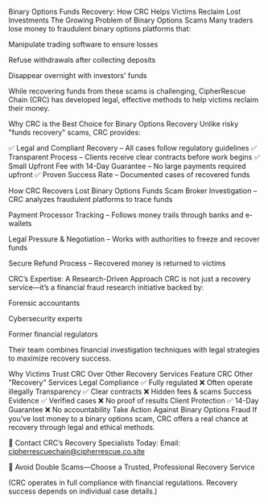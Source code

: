 Binary Options Funds Recovery: How CRC Helps Victims Reclaim Lost Investments
The Growing Problem of Binary Options Scams
Many traders lose money to fraudulent binary options platforms that:

Manipulate trading software to ensure losses

Refuse withdrawals after collecting deposits

Disappear overnight with investors' funds

While recovering funds from these scams is challenging, CipherRescue Chain (CRC) has developed legal, effective methods to help victims reclaim their money.

Why CRC is the Best Choice for Binary Options Recovery
Unlike risky "funds recovery" scams, CRC provides:

✅ Legal and Compliant Recovery – All cases follow regulatory guidelines
✅ Transparent Process – Clients receive clear contracts before work begins
✅ Small Upfront Fee with 14-Day Guarantee – No large payments required upfront
✅ Proven Success Rate – Documented cases of recovered funds

How CRC Recovers Lost Binary Options Funds
Scam Broker Investigation – CRC analyzes fraudulent platforms to trace funds

Payment Processor Tracking – Follows money trails through banks and e-wallets

Legal Pressure & Negotiation – Works with authorities to freeze and recover funds

Secure Refund Process – Recovered money is returned to victims

CRC’s Expertise: A Research-Driven Approach
CRC is not just a recovery service—it’s a financial fraud research initiative backed by:

Forensic accountants

Cybersecurity experts

Former financial regulators

Their team combines financial investigation techniques with legal strategies to maximize recovery success.

Why Victims Trust CRC Over Other Recovery Services
Feature	CRC	Other "Recovery" Services
Legal Compliance	✅ Fully regulated	❌ Often operate illegally
Transparency	✅ Clear contracts	❌ Hidden fees & scams
Success Evidence	✅ Verified cases	❌ No proof of results
Client Protection	✅ 14-Day Guarantee	❌ No accountability
Take Action Against Binary Options Fraud
If you’ve lost money to a binary options scam, CRC offers a real chance at recovery through legal and ethical methods.

📧 Contact CRC’s Recovery Specialists Today:
Email: cipherrescuechain@cipherrescue.co.site

🔐 Avoid Double Scams—Choose a Trusted, Professional Recovery Service

(CRC operates in full compliance with financial regulations. Recovery success depends on individual case details.)

